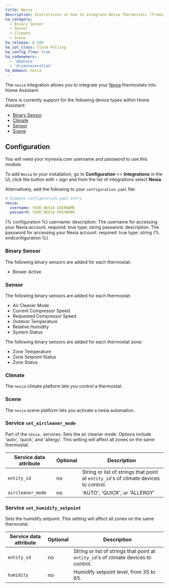 ```yaml
---
title: Nexia
description: Instructions on how to integrate Nexia Thermostats (Trane/American Standard) into Home Assistant.
ha_category:
  - Binary Sensor
  - Sensor
  - Climate
  - Scene
ha_release: 0.108
ha_iot_class: Cloud Polling
ha_config_flow: true
ha_codeowners:
  - '@bdraco'
  - '@ryannazaretian'
ha_domain: nexia
---
```


The `nexia` integration allows you to integrate your [Nexia](https://mynexia.com/) thermostats into Home Assistant.

There is currently support for the following device types within Home Assistant:

- [Binary Sensor](#binary-sensor)
- [Climate](#climate)
- [Sensor](#sensor)
- [Scene](#scene)

## Configuration

You will need your mynexia.com username and password to use this module.

To add `Nexia` to your installation, go to **Configuration** >> **Integrations** in the UI, click the button with `+` sign and from the list of integrations select **Nexia**.

Alternatively, add the following to your `configuration.yaml` file:

```yaml
# Example configuration.yaml entry
nexia:
  username: YOUR_NEXIA_USERNAME
  password: YOUR_NEXIA_PASSWORD
```

{% configuration %}
username:
  description: The username for accessing your Nexia account.
  required: true
  type: string
password:
  description: The password for accessing your Nexia account.
  required: true
  type: string
{% endconfiguration %}

### Binary Sensor

The following binary sensors are added for each thermostat:

- Blower Active

### Sensor

The following binary sensors are added for each thermostat:

- Air Cleaner Mode
- Current Compressor Speed
- Requested Compressor Speed
- Outdoor Temperature
- Relative Humidity
- System Status

The following binary sensors are added for each thermostat zone:

- Zone Temperature
- Zone Setpoint Status
- Zone Status

### Climate

The `nexia` climate platform lets you control a thermostat.

### Scene

The `nexia` scene platform lets you activate a nexia automation.

### Service `set_aircleaner_mode`

Part of the `nexia.` services. Sets the air cleaner mode. Options include 'auto', 'quick', and 
'allergy'. This setting will affect all zones on the same thermostat.

| Service data attribute | Optional | Description |
| ---------------------- | -------- | ----------- |
| `entity_id` | no | String or list of strings that point at `entity_id`'s of climate devices to control.
| `aircleaner_mode` | no | 'AUTO', 'QUICK', or 'ALLERGY'

### Service `set_humidify_setpoint`

Sets the humidify setpoint. This setting will affect all zones on the same thermostat.

| Service data attribute | Optional | Description |
| ---------------------- | -------- | ----------- |
| `entity_id` | no | String or list of strings that point at `entity_id`'s of climate devices to control.
| `humidity` | no | Humidify setpoint level, from 35 to 65. 
